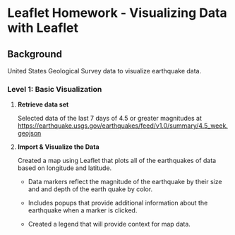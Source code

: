 # Leaflet Homework - Visualizing Data with Leaflet

## Background
United States Geological Survey data to visualize earthquake data. 

### Level 1: Basic Visualization


1. **Retrieve data set**

     Selected data of the last 7 days of 4.5 or greater magnitudes at https://earthquake.usgs.gov/earthquakes/feed/v1.0/summary/4.5_week.geojson

   
2. **Import & Visualize the Data**

   Created a map using Leaflet that plots all of the earthquakes of data based on longitude and latitude.

   * Data markers reflect the magnitude of the earthquake by their size and and depth of the earth quake by color.

   * Includes popups that provide additional information about the earthquake when a marker is clicked.

   * Created a legend that will provide context for map data.


